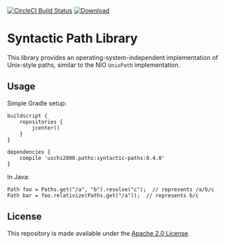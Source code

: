 [![CircleCI Build Status](https://circleci.com/gh/palantir/syntactic-paths/tree/develop.svg)](https://circleci.com/gh/palantir/syntactic-paths)
[![Download](https://api.bintray.com/packages/palantir/releases/syntactic-paths/images/download.svg) ](https://bintray.com/palantir/releases/syntactic-paths/_latestVersion)

Syntactic Path Library
======================

This library provides an operating-system-independent implementation of Unix-style paths, similar to the NIO `UnixPath`
implementation.

Usage
-----

Simple Gradle setup:

    buildscript {
        repositories {
            jcenter()
        }
    }
    
    dependencies {
        compile 'uschi2000.paths:syntactic-paths:0.4.0'
    }

In Java:

    Path foo = Paths.get("/a", "b").resolve("c");  // represents /a/b/c
    Path bar = foo.relativize(Paths.get("/a"));  // represents b/c

License
-------
This repository is made available under the [Apache 2.0 License](http://www.apache.org/licenses/LICENSE-2.0).
